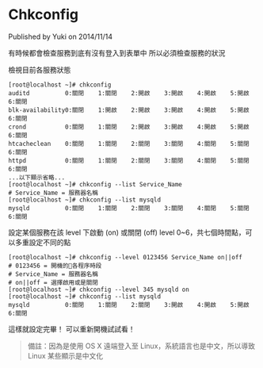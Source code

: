 # Chkconfig
Published by Yuki on 2014/11/14

有時候都會檢查服務到底有沒有登入到表單中
所以必須檢查服務的狀況

檢視目前各服務狀態
```
[root@localhost ~]# chkconfig 
auditd          0:關閉    1:關閉    2:開啟    3:開啟    4:開啟    5:開啟    6:關閉
blk-availability0:關閉    1:開啟    2:開啟    3:開啟    4:開啟    5:開啟    6:關閉
crond           0:關閉    1:關閉    2:開啟    3:開啟    4:開啟    5:開啟    6:關閉
htcacheclean    0:關閉    1:關閉    2:關閉    3:關閉    4:關閉    5:關閉    6:關閉
httpd           0:關閉    1:關閉    2:關閉    3:關閉    4:關閉    5:關閉    6:關閉
...以下顯示省略...
[root@localhost ~]# chkconfig --list Service_Name
# Service_Name = 服務器名稱
[root@localhost ~]# chkconfig --list mysqld
mysqld          0:關閉    1:關閉    2:關閉    3:關閉    4:關閉    5:關閉    6:關閉
```

設定某個服務在該 level 下啟動 (on) 或關閉 (off)
level 0~6，共七個時間點，可以多重設定不同的點
```
[root@localhost ~]# chkconfig --level 0123456 Service_Name on||off
# 0123456 = 開機的各程序時段
# Service_Name = 服務器名稱
# on||off = 選擇啟用或是關閉
[root@localhost ~]# chkconfig --level 345 mysqld on
[root@localhost ~]# chkconfig --list mysqld
mysqld          0:關閉    1:關閉    2:關閉    3:開啟    4:開啟    5:開啟    6:關閉
``` 

這樣就設定完畢！
可以重新開機試試看！

> 備註：因為是使用 OS X 遠端登入至 Linux，系統語言也是中文，所以導致 Linux 某些顯示是中文化
